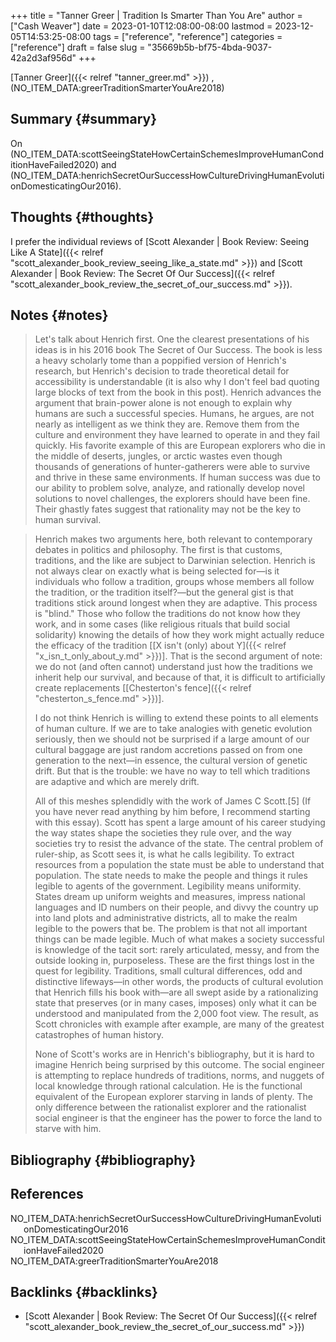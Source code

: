 +++
title = "Tanner Greer | Tradition Is Smarter Than You Are"
author = ["Cash Weaver"]
date = 2023-01-10T12:08:00-08:00
lastmod = 2023-12-05T14:53:25-08:00
tags = ["reference", "reference"]
categories = ["reference"]
draft = false
slug = "35669b5b-bf75-4bda-9037-42a2d3af956d"
+++

[Tanner Greer]({{< relref "tanner_greer.md" >}}) , (NO_ITEM_DATA:greerTraditionSmarterYouAre2018)


## Summary {#summary}

On (NO_ITEM_DATA:scottSeeingStateHowCertainSchemesImproveHumanConditionHaveFailed2020) and (NO_ITEM_DATA:henrichSecretOurSuccessHowCultureDrivingHumanEvolutionDomesticatingOur2016).


## Thoughts {#thoughts}

I prefer the individual reviews of [Scott Alexander | Book Review: Seeing Like A State]({{< relref "scott_alexander_book_review_seeing_like_a_state.md" >}}) and [Scott Alexander | Book Review: The Secret Of Our Success]({{< relref "scott_alexander_book_review_the_secret_of_our_success.md" >}}).


## Notes {#notes}

> Let's talk about Henrich first. One the clearest presentations of his ideas is in his 2016 book The Secret of Our Success. The book is less a heavy scholarly tome than a poppified version of Henrich's research, but Henrich's decision to trade theoretical detail for accessibility is understandable (it is also why I don't feel bad quoting large blocks of text from the book in this post). Henrich advances the argument that brain-power alone is not enough to explain why humans are such a successful species. Humans, he argues, are not nearly as intelligent as we think they are. Remove them from the culture and environment they have learned to operate in and they fail quickly. His favorite example of this are European explorers who die in the middle of deserts, jungles, or arctic wastes even though thousands of generations of hunter-gatherers were able to survive and thrive in these same environments. If human success was due to our ability to problem solve, analyze, and rationally develop novel solutions to novel challenges, the explorers should have been fine. Their ghastly fates suggest that rationality may not be the key to human survival.

<!--quoteend-->

> Henrich makes two arguments here, both relevant to contemporary debates in politics and philosophy. The first is that customs, traditions, and the like are subject to Darwinian selection. Henrich is not always clear on exactly what is being selected for—is it individuals who follow a tradition, groups whose members all follow the tradition, or the tradition itself?—but the general gist is that traditions stick around longest when they are adaptive. This process is "blind." Those who follow the traditions do not know how they work, and in some cases (like religious rituals that build social solidarity) knowing the details of how they work might actually reduce the efficacy of the tradition [[X isn't (only) about Y]({{< relref "x_isn_t_only_about_y.md" >}})]. That is the second argument of note: we do not (and often cannot) understand just how the traditions we inherit help our survival, and because of that, it is difficult to artificially create replacements [[Chesterton's fence]({{< relref "chesterton_s_fence.md" >}})].
>
> I do not think Henrich is willing to extend these points to all elements of human culture. If we are to take analogies with genetic evolution seriously, then we should not be surprised if a large amount of our cultural baggage are just random accretions passed on from one generation to the next—in essence, the cultural version of genetic drift. But that is the trouble: we have no way to tell which traditions are adaptive and which are merely drift.
>
> All of this meshes splendidly with the work of James C Scott.[5] (If you have never read anything by him before, I recommend starting with this essay). Scott has spent a large amount of his career studying the way states shape the societies they rule over, and the way societies try to resist the advance of the state. The central problem of ruler-ship, as Scott sees it, is what he calls legibility. To extract resources from a population the state must be able to understand that population. The state needs to make the people and things it rules legible to agents of the government. Legibility means uniformity. States dream up uniform weights and measures, impress national languages and ID numbers on their people, and divvy the country up into land plots and administrative districts, all to make the realm legible to the powers that be. The problem is that not all important things can be made legible. Much of what makes a society successful is knowledge of the tacit sort: rarely articulated, messy, and from the outside looking in, purposeless. These are the first things lost in the quest for legibility. Traditions, small cultural differences, odd and distinctive lifeways—in other words, the products of cultural evolution that Henrich fills his book with—are all swept aside by a rationalizing state that preserves (or in many cases, imposes) only what it can be understood and manipulated from the 2,000 foot view. The result, as Scott chronicles with example after example, are many of the greatest catastrophes of human history.
>
> None of Scott's works are in Henrich's bibliography, but it is hard to imagine Henrich being surprised by this outcome. The social engineer is attempting to replace hundreds of traditions, norms, and nuggets of local knowledge through rational calculation. He is the functional equivalent of the European explorer starving in lands of plenty. The only difference between the rationalist explorer and the rationalist social engineer is that the engineer has the power to force the land to starve with him.


## Bibliography {#bibliography}

## References

<style>.csl-entry{text-indent: -1.5em; margin-left: 1.5em;}</style><div class="csl-bib-body">
  <div class="csl-entry">NO_ITEM_DATA:henrichSecretOurSuccessHowCultureDrivingHumanEvolutionDomesticatingOur2016</div>
  <div class="csl-entry">NO_ITEM_DATA:scottSeeingStateHowCertainSchemesImproveHumanConditionHaveFailed2020</div>
  <div class="csl-entry">NO_ITEM_DATA:greerTraditionSmarterYouAre2018</div>
</div>


## Backlinks {#backlinks}

-   [Scott Alexander | Book Review: The Secret Of Our Success]({{< relref "scott_alexander_book_review_the_secret_of_our_success.md" >}})
